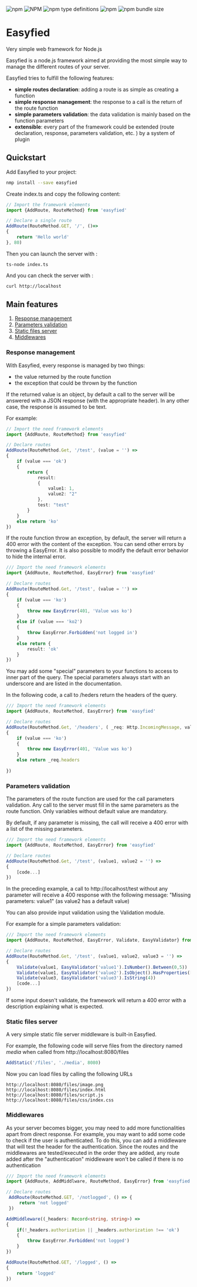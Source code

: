 



![npm](https://img.shields.io/npm/v/easyfied.svg)
![NPM](https://img.shields.io/npm/l/easyfied.svg)
![npm type definitions](https://img.shields.io/npm/types/easyfied.svg)
![npm](https://img.shields.io/npm/dt/easyfied.svg)
![npm bundle size](https://img.shields.io/bundlephobia/min/easyfied.svg)

# Easyfied

Very simple web framework for Node.js

Easyfied is a node.js framework aimed at providing the most simple way to manage the different routes of your server.

Easyfied tries to fulfill the following features: 

- **simple routes declaration**: adding a route is as simple as creating a function
- **simple response management**: the response to a call is the return of the route function
- **simple parameters validation**:  the data validation is mainly based on the function parameters
- **extensible**:  every part of the framework could be extended (route declaration, response, parameters validation, etc. ) by a system of plugin 

## Quickstart

Add Easyfied to your project:

```bash
nmp install --save easyfied
```

Create index.ts and copy the following content:

```typescript
// Import the framework elements
import {AddRoute, RouteMethod} from 'easyfied'

// Declare a single route
AddRoute(RouteMethod.GET, '/', ()=>
{
    return 'Hello world'
}, 80)

```

Then you can launch the server with : 

````
ts-node index.ts
````

And you can check the server with : 

```bash
curl http://localhost
```



## Main features

1. [Response management](#response-management)
2. [Parameters validation](#parameters-validation)
3. [Static files server](#static-files-server)
4. [Middlewares](#middlewares)

### Response management 

With Easyfied, every response is managed by two things:

- the value returned by the route function
- the exception that could be thrown by the function

If the returned value is an object, by default a call to the server will be answered with a JSON response (with the appropriate header). In any other case, the response is assumed to be text.   

For example:

```typescript
// Import the need framework elements 
import {AddRoute, RouteMethod} from 'easyfied'

// Declare routes 
AddRoute(RouteMethod.Get, '/test', (value = '') =>
{
	if (value === 'ok')
    {
        return {
            result:
            {
            	value1: 1,
                value2: "2"
            },
            test: "test"
        }
    }
    else return 'ko'
})
```



If the route function throw an exception, by default, the server will return a 400 error with the content of the exception. You can send other errors by throwing a EasyError. It is also possible to modify the default error behavior to hide the internal error. 

```typescript
/// Import the need framework elements 
import {AddRoute, RouteMethod, EasyError} from 'easyfied'

// Declare routes 
AddRoute(RouteMethod.Get, '/test', (value = '') =>
{
	if (value === 'ko')
    {
        throw new EasyError(401, 'Value was ko')
    }
    else if (value === 'ko2')
    {
        throw EasyError.Forbidden('not logged in') 
    }
    else return {
        result: 'ok'
    }
})
```

You may add some "special" parameters to your functions to access to inner part of the query. The special parameters always start with an underscore and are listed in the documentation. 

In the following code, a call to /heders return the headers of the query.

```typescript
/// Import the need framework elements 
import {AddRoute, RouteMethod, EasyError} from 'easyfied'

// Declare routes 
AddRoute(RouteMethod.Get, '/headers', ( _req: Http.IncomingMessage, value = '') =>
{
	if (value === 'ko')
    {
        throw new EasyError(401, 'Value was ko')
    }
    else return _req.headers
    
})
```



### Parameters validation

The parameters of the route function are used for the call parameters validation.  Any call to the server must fill in the same parameters as the route function.  Only variables without default value are mandatory.

 By default, if any parameter is missing, the call will receive a 400 error with a list of the missing parameters.

```typescript
/// Import the need framework elements 
import {AddRoute, RouteMethod, EasyError} from 'easyfied'

// Declare routes 
AddRoute(RouteMethod.Get, '/test', (value1, value2 = '') =>
{
	[code...]
})
```

In the preceding example, a call to http://localhost/test without any parameter  will receive a 400 response with the following message: "Missing parameters: value1" (as value2 has a default value)

You can also provide input validation using the Validation module. 

For example for a simple parameters validation: 

```typescript
/// Import the need framework elements 
import {AddRoute, RouteMethod, EasyError, Validate, EasyValidator} from 'easyfied'

// Declare routes 
AddRoute(RouteMethod.Get, '/test', (value1, value2, value3 = '') =>
{
    Validate(value1, EasyValidator('value1').IsNumber().Between(0,5))
    Validate(value1, EasyValidator('value2').IsObject().HasProperties(['prop1']))
    Validate(value3, EasyValidator('value3').IsString(4))
	[code...]
})
```

If some input doesn't validate, the framework will return a 400 error with a description explaining what is expected. 



### Static files server

A very simple static file server middleware is built-in Easyfied.

For example, the following code will serve files from the directory named *media* when called from http://localhost:8080/files

```typescript
AddStatic('/files', './media', 8080)
```

Now you can load files by calling the following URLs

```
http://localhost:8080/files/image.png
http://localhost:8080/files/index.html
http://localhost:8080/files/script.js
http://localhost:8080/files/css/index.css

```



### Middlewares

As your server becomes bigger, you may need to add more functionalities apart from direct response. For example, you may want to add some code to check if the user is authenticated. To do this, you can add a middleware that will test the header for the authentication. Since the routes and the middlewares are tested/executed in the order they are added, any route added after the "authentication" middleware won't be called if there is no authentication



```typescript
/// Import the need framework elements 
import {AddRoute, AddMiddlware, RouteMethod, EasyError} from 'easyfied'

// Declare routes 
 AddRoute(RouteMethod.GET, '/notlogged', () => {
     return 'not logged'
 })

AddMiddleware((_headers: Record<string, string>) => 
{
    if(!_headers.authorization || _headers.authorization !== 'ok')
    {
        throw EasyError.Forbidden('not logged')
    }
})

AddRoute(RouteMethod.GET, '/logged', () => 
{
    return 'logged'
})
```




